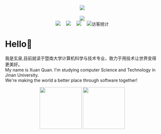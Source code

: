 <!-- 动态打字效果 -->
<h1 align="center">
	<a href="http://www.babara-chongya.ltd">
		<img src="https://readme-typing-svg.herokuapp.com?duration=4000&color=37AD70&center=true&vCenter=true&lines=%F0%9F%8E%89My+blog%F0%9F%8E%89;print(%22Hello%2C+world!+(%E1%95%91%E1%97%A2%E1%93%AB%E2%88%97)%22)&center=true">
	</a>
</h1>

<!-- 图片 -->
<div align="center"><img src="https://cdn.jsdelivr.net/gh/sun0225SUN/photos/images/202110311924844.png" /></div>

<!-- 个人资料徽标 -->
<div align="center">
  <a href="http://www.babara-chongya.ltd/"><img src="https://img.shields.io/badge/website-%E4%B8%AA%E4%BA%BA%E7%BD%91%E7%AB%99-blue"></a>&emsp;
  <a href="https://space.bilibili.com/38509325"><img src="https://img.shields.io/badge/bilibili-B%E7%AB%99-ff69b4"></a>&emsp;
  <a href="https://www.zhihu.com/people/xuanquanchan/"><img src="https://img.shields.io/badge/zhihu-%E7%9F%A5%E4%B9%8E-blue"></a>&emsp;
<!-- 访客数统计徽标 -->
  <img src="https://visitor-badge.glitch.me/badge?page_id=xuanquanchen" alt="访客统计" /></div>

# Hello🥳
我是玄泉,目前就读于暨南大学计算机科学与技术专业，致力于用技术让世界变得更美好。  
My name is Xuan Quan. I'm studying computer Science and Technology in Jinan University.  
We're making the world a better place through software together!

<div align="center">
	<img height="137px" src="https://github-readme-stats.vercel.app/api?username=xuanquanchen&count_private=true&theme=vue">
	<img height="137px" src="https://github-readme-stats.vercel.app/api/top-langs/?username=xuanquanchen&layout=compact">
</div>
